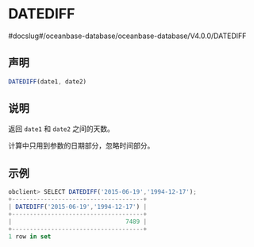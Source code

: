 DATEDIFF 
=============================
#docslug#/oceanbase-database/oceanbase-database/V4.0.0/DATEDIFF


声明 
-----------------------

```javascript
DATEDIFF(date1, date2)
```



说明 
-----------------------

返回 `date1` 和 `date2` 之间的天数。

计算中只用到参数的日期部分，忽略时间部分。

示例 
-----------------------

```javascript
obclient> SELECT DATEDIFF('2015-06-19','1994-12-17');
+-------------------------------------+
| DATEDIFF('2015-06-19','1994-12-17') |
+-------------------------------------+
|                                7489 |
+-------------------------------------+
1 row in set 
```


